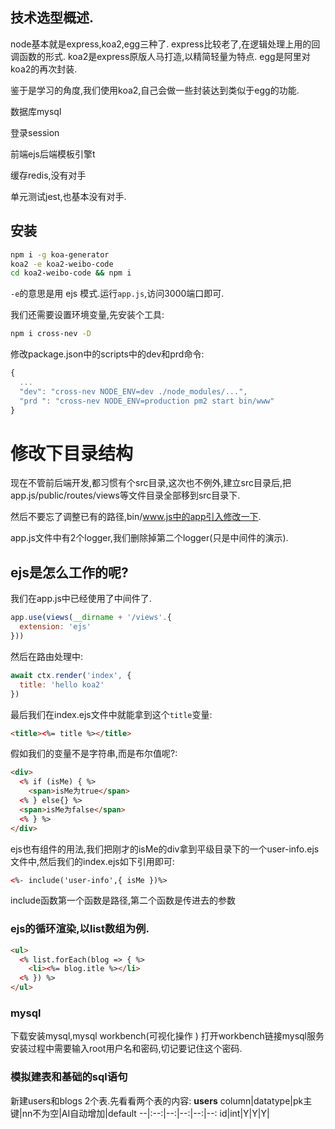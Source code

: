 
## 技术选型概述.

node基本就是express,koa2,egg三种了.
express比较老了,在逻辑处理上用的回调函数的形式.
koa2是express原版人马打造,以精简轻量为特点.
egg是阿里对koa2的再次封装.

鉴于是学习的角度,我们使用koa2,自己会做一些封装达到类似于egg的功能.

数据库mysql

登录session

前端ejs后端模板引擎t

缓存redis,没有对手

单元测试jest,也基本没有对手.

## 安装
```sh
npm i -g koa-generator 
koa2 -e koa2-weibo-code
cd koa2-weibo-code && npm i
```
`-e`的意思是用 ejs 模式.运行`app.js`,访问3000端口即可.

我们还需要设置环境变量,先安装个工具:
```sh
npm i cross-nev -D
```
修改package.json中的scripts中的dev和prd命令:
```js
{
  ...
  "dev": "cross-nev NODE_ENV=dev ./node_modules/...",
  "prd ": "cross-nev NODE_ENV=production pm2 start bin/www"
}
```
# 修改下目录结构
现在不管前后端开发,都习惯有个src目录,这次也不例外,建立src目录后,把app.js/public/routes/views等文件目录全部移到src目录下.

然后不要忘了调整已有的路径,bin/www.js中的app引入修改一下.

app.js文件中有2个logger,我们删除掉第二个logger(只是中间件的演示).

## ejs是怎么工作的呢?
我们在app.js中已经使用了中间件了.
```js
app.use(views(__dirname + '/views'.{
  extension: 'ejs'
}))
```
然后在路由处理中:
```js
await ctx.render('index', {
  title: 'hello koa2'
})
```
最后我们在index.ejs文件中就能拿到这个`title`变量:
```html
<title><%= title %></title>
```
假如我们的变量不是字符串,而是布尔值呢?:
```html
<div>
  <% if (isMe) { %>
    <span>isMe为true</span>
  <% } else{} %>
  <span>isMe为false</span>
  <% } %>
</div>
```
ejs也有组件的用法,我们把刚才的isMe的div拿到平级目录下的一个user-info.ejs文件中,然后我们的index.ejs如下引用即可:
```html
<%- include('user-info',{ isMe })%>
```
include函数第一个函数是路径,第二个函数是传进去的参数

### ejs的循环渲染,以list数组为例.
```html
<ul>
  <% list.forEach(blog => { %>
    <li><%= blog.itle %></li>
  <% }) %>
</ul>
```

### mysql 
下载安装mysql,mysql workbench(可视化操作 )
打开workbench链接mysql服务
安装过程中需要输入root用户名和密码,切记要记住这个密码.

### 模拟建表和基础的sql语句
新建users和blogs 2个表.先看看两个表的内容:
**users**
column|datatype|pk主键|nn不为空|AI自动增加|default
--|:--:|--:|--:|--:|--:
id|int|Y|Y|Y|